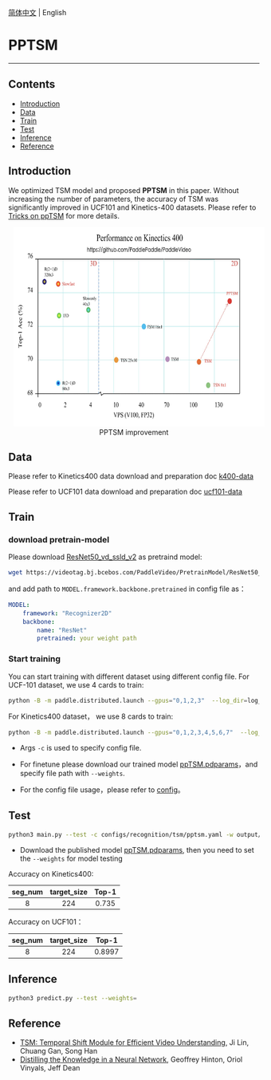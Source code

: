 [简体中文](../../../zh-CN/model_zoo/recognition/pp-tsm.md) | English

# PPTSM

---
## Contents

- [Introduction](#Introduction)
- [Data](#Data)
- [Train](#Train)
- [Test](#Test)
- [Inference](#Inference)
- [Reference](#Reference)

## Introduction

We optimized TSM model and proposed **PPTSM** in this paper. Without increasing the number of parameters, the accuracy of TSM was significantly improved in UCF101 and Kinetics-400 datasets. Please refer to [Tricks on ppTSM](../../tutorials/pp-tsm.md) for more details.

<p align="center">
<img src="../../../images/acc_vps.jpeg" height=400 width=650 hspace='10'/> <br />
PPTSM improvement
</p>

## Data

Please refer to Kinetics400 data download and preparation doc [k400-data](../../dataset/K400.md)

Please refer to UCF101 data download and preparation doc [ucf101-data](../../dataset/ucf101.md)


## Train

### download pretrain-model 

Please download [ResNet50_vd_ssld_v2](https://videotag.bj.bcebos.com/PaddleVideo/PretrainModel/ResNet50_vd_ssld_v2_pretrained.pdparams) as pretraind model: 

```bash
wget https://videotag.bj.bcebos.com/PaddleVideo/PretrainModel/ResNet50_vd_ssld_v2_pretrained.pdparams
```

and add path to `MODEL.framework.backbone.pretrained` in config file as：

```yaml
MODEL:
    framework: "Recognizer2D"
    backbone:
        name: "ResNet"
        pretrained: your weight path
```

### Start training

You can start training with different dataset using different config file. For UCF-101 dataset, we use 4 cards to train:

```bash
python -B -m paddle.distributed.launch --gpus="0,1,2,3"  --log_dir=log_pptsm  main.py  --validate -c configs/recognition/tsm/pptsm.yaml
```

For Kinetics400 dataset， we use 8 cards to train:

```bash
python -B -m paddle.distributed.launch --gpus="0,1,2,3,4,5,6,7"  --log_dir=log_pptsm  main.py  --validate -c configs/recognition/tsm/pptsm_k400.yaml
```

- Args `-c` is used to specify config file.

- For finetune please download our trained model [ppTSM.pdparams](https://videotag.bj.bcebos.com/PaddleVideo/ppTSM/ppTSM.pdparams)，and specify file path with `--weights`.

- For the config file usage，please refer to [config](../../tutorials/config.md)。

## Test

```bash
python3 main.py --test -c configs/recognition/tsm/pptsm.yaml -w output/ppTSM/ppTSM_best.pdparams
```

- Download the published model [ppTSM.pdparams](https://videotag.bj.bcebos.com/PaddleVideo/ppTSM/ppTSM.pdparams), then you need to set the `--weights` for model testing


Accuracy on Kinetics400:

| seg\_num | target\_size | Top-1 |
| :------: | :----------: | :----: |
| 8 | 224 | 0.735 |

Accuracy on UCF101：

| seg\_num | target\_size | Top-1 |
| :------: | :----------: | :----: |
| 8 | 224 | 0.8997 |

## Inference

```bash
python3 predict.py --test --weights=
```

## Reference

- [TSM: Temporal Shift Module for Efficient Video Understanding](https://arxiv.org/pdf/1811.08383.pdf), Ji Lin, Chuang Gan, Song Han
- [Distilling the Knowledge in a Neural Network](https://arxiv.org/abs/1503.02531), Geoffrey Hinton, Oriol Vinyals, Jeff Dean
